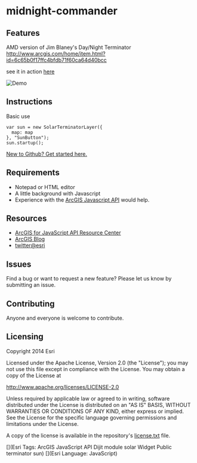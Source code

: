 # midnight-commander

## Features
AMD version of Jim Blaney's Day/Night Terminator<br> http://www.arcgis.com/home/item.html?id=6c65b0f17ffc4bfdb71f60ca64d40bcc

see it in action [here](https://jgravois.github.io/midnight-commander/)

![Demo](https://raw.githubusercontent.com/jgravois/midnight-commander/master/images/solar-button.PNG "Demo")

## Instructions

Basic use

```
var sun = new SolarTerminatorLayer({
  map: map
}, "SunButton");
sun.startup();
```

 [New to Github? Get started here.](https://github.com/)

## Requirements

* Notepad or HTML editor
* A little background with Javascript
* Experience with the [ArcGIS Javascript API](http://www.esri.com/) would help.

## Resources

* [ArcGIS for JavaScript API Resource Center](http://help.arcgis.com/en/webapi/javascript/arcgis/index.html)
* [ArcGIS Blog](http://blogs.esri.com/esri/arcgis/)
* [twitter@esri](http://twitter.com/esri)

## Issues

Find a bug or want to request a new feature?  Please let us know by submitting an issue.

## Contributing

Anyone and everyone is welcome to contribute.

## Licensing
Copyright 2014 Esri

Licensed under the Apache License, Version 2.0 (the "License");
you may not use this file except in compliance with the License.
You may obtain a copy of the License at

   http://www.apache.org/licenses/LICENSE-2.0

Unless required by applicable law or agreed to in writing, software
distributed under the License is distributed on an "AS IS" BASIS,
WITHOUT WARRANTIES OR CONDITIONS OF ANY KIND, either express or implied.
See the License for the specific language governing permissions and
limitations under the License.

A copy of the license is available in the repository's [license.txt](https://raw.github.com/Esri/arcgis-dijit-locate-button-js/master/license.txt) file.

[](Esri Tags: ArcGIS JavaScript API Dijit module solar Widget Public terminator sun)
[](Esri Language: JavaScript)
